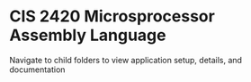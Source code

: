# CIS 2420 Microsprocessor Assembly Language

Navigate to child folders to view application setup, details, and documentation
